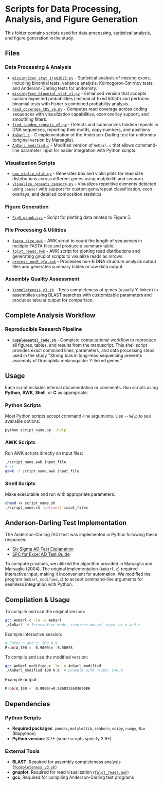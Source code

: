 # Scripts for Data Processing, Analysis, and Figure Generation

This folder contains scripts used for data processing, statistical analysis, and figure generation in the study.

## Files

### Data Processing & Analysis
- [`missingExon_stat_1jan2025.py`](missingExon_stat_1jan2025.py) - Statistical analysis of missing exons, including binomial tests, variance analysis, Kolmogorov-Smirnov tests, and Anderson-Darling tests for uniformity. 
- [`missingExon_binomial_stat_v1.py`](missingExon_binomial_stat_v1.py) - Enhanced version that accepts custom expected probabilities (instead of fixed 50:50) and performs binomial tests with Fisher's combined probability analysis.
- [`read_coverage_CDS_v6.py`](read_coverage_CDS_v6.py) - Computes read coverage across coding sequences with visualization capabilities, exon overlay support, and smoothing filters.
- [`find_tandem_repeats_v2.py`](find_tandem_repeats_v2.py) - Detects and summarizes tandem repeats in DNA sequences, reporting their motifs, copy numbers, and positions
- [`AnDarl.c`](AnDarl.c) - C implementation of the Anderson-Darling test for uniformity (original version by Marsaglia).
- [`AnDarl_modified.c`](AnDarl_modified.c) - Modified version of `AnDarl.c` that allows command-line parameter input for easier integration with Python scripts.

### Visualization Scripts
- [`box_violin_plot.py`](box_violin_plot.py) - Generates box and violin plots for read size distributions across different genes using matplotlib and seaborn.
- [`visualize_repeats_censor4.py`](visualize_repeats_censor4.py) - Visualizes repetitive elements detected using `censor` with support for custom gene/repeat classification, exon overlays, and detailed composition statistics.

### Figure Generation
- [`Fig5_graph.syc`](Fig5_graph.syc) - Script for plotting data related to Figure 5.

### File Processing & Utilities
- [`fasta_size.awk`](fasta_size.awk) - AWK script to count the length of sequences in multiple FASTA files and produce a summary table.
- [`fplot_reads.awk`](fplot_reads.awk) - AWK script for plotting read distributions and generating gnuplot scripts to visualize reads as arrows.
- [`process_nonB_gfa.awk`](process_nonB_gfa.awk) - Processes non-B DNA structure analysis output files and generates summary tables or raw data output.

### Assembly Quality Assessment
- [`Ycompleteness_v3.sh`](Ycompleteness_v3.sh) - Tests completeness of genes (usually Y-linked) in assemblies using BLAST searches with customizable parameters and produces tabular output for comparison.

## Complete Analysis Workflow

### Reproducible Research Pipeline
- **[`Supplemental_Code.sh`](Supplemental_Code.sh)** - Complete computational workflow to reproduce all figures, tables, and results from the manuscript. This shell script provides exact command lines, parameters, and data processing steps used in the study "Strong bias in long-read sequencing prevents assembly of Drosophila melanogaster Y-linked genes."
  
## Usage

Each script includes internal documentation or comments. Run scripts using **Python**, **AWK**, **Shell**, or **C** as appropriate.

### Python Scripts
Most Python scripts accept command-line arguments. Use `--help` to see available options:
```bash
python script_name.py --help
```

### AWK Scripts
Run AWK scripts directly on input files:
```bash
./script_name.awk input_file
# or
gawk -f script_name.awk input_file
```

### Shell Scripts
Make executable and run with appropriate parameters:
```bash
chmod +x script_name.sh
./script_name.sh [options] input_files
```

## Anderson-Darling Test Implementation

The Anderson-Darling (AD) test was implemented in Python following these resources:

- [Six Sigma AD Test Explanation](https://www.6sigma.us/six-sigma-in-focus/anderson-darling-normality-test/)
- [SPC for Excel AD Test Guide](https://www.spcforexcel.com/knowledge/basic-statistics/anderson-darling-test-for-normality)

To compute p-values, we utilized the algorithm provided in Marsaglia and Marsaglia (2004). The original implementation (`AnDarl.c`) required interactive input, making it inconvenient for automation. We modified the program (`AnDarl_modified.c`) to accept command-line arguments for seamless integration with Python.

## Compilation & Usage

To compile and use the original version:

```bash
gcc AnDarl.c -lm -o AnDarl
./AnDarl  # Interactive mode, requires manual input of n and z
```

Example interactive session:
```bash
# Enter n and z: 100 0.9
Prob(A_100 <  0.9000)=  0.58603
```

To compile and use the modified version:
```bash
gcc AnDarl_modified.c -lm -o AnDarl_modified
./AnDarl_modified 100 0.9  # Example with n=100, z=0.9
```

Example output:
```bash
Prob(A_100 <  0.9000)=0.586025560369086
```

## Dependencies

### Python Scripts
- **Required packages**: `pandas`, `matplotlib`, `seaborn`, `scipy`, `numpy`, `Bio` (Biopython)
- **Python version**: 3.7+ (some scripts specify 3.9+)

### External Tools
- **BLAST**: Required for assembly completeness analysis ([`Ycompleteness_v3.sh`](Ycompleteness_v3.sh))
- **gnuplot**: Required for read visualization ([`fplot_reads.awk`](fplot_reads.awk))
- **gcc**: Required for compiling Anderson-Darling test programs


